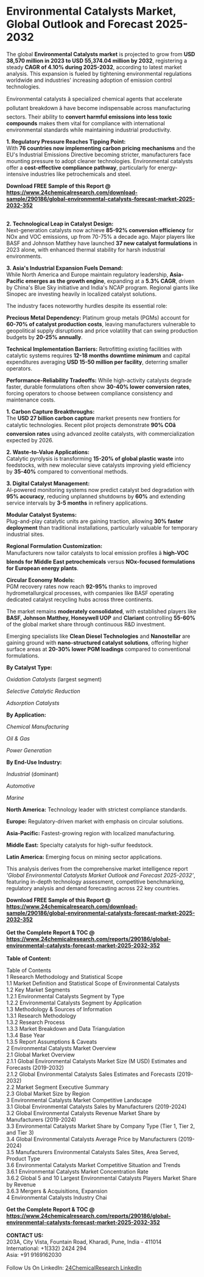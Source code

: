 <h1>Environmental Catalysts Market, Global Outlook and Forecast 2025-2032</h1><p>The global <strong>Environmental Catalysts market</strong> is projected to grow from <strong>USD 38,570 million in 2023 to USD 55,374.04 million by 2032</strong>, registering a steady <strong>CAGR of 4.10% during 2025-2032</strong>, according to latest market analysis. This expansion is fueled by tightening environmental regulations worldwide and industries' increasing adoption of emission control technologies.</p><p>Environmental catalysts â specialized chemical agents that accelerate pollutant breakdown â have become indispensable across manufacturing sectors. Their ability to <strong>convert harmful emissions into less toxic compounds</strong> makes them vital for compliance with international environmental standards while maintaining industrial productivity.</p><p><strong>1. Regulatory Pressure Reaches Tipping Point:</strong><br>
With <strong>76 countries now implementing carbon pricing mechanisms</strong> and the EU's Industrial Emissions Directive becoming stricter, manufacturers face mounting pressure to adopt cleaner technologies. Environmental catalysts offer a <strong>cost-effective compliance pathway</strong>, particularly for energy-intensive industries like petrochemicals and steel.</p><div><b>Download FREE Sample of this Report @ 
            <a href="https://www.24chemicalresearch.com/download-sample/290186/global-environmental-catalysts-forecast-market-2025-2032-352">
            https://www.24chemicalresearch.com/download-sample/290186/global-environmental-catalysts-forecast-market-2025-2032-352</a></b></div><br><p><strong>2. Technological Leap in Catalyst Design:</strong><br>
Next-generation catalysts now achieve <strong>85-92% conversion efficiency</strong> for NOx and VOC emissions, up from 70-75% a decade ago. Major players like BASF and Johnson Matthey have launched <strong>37 new catalyst formulations</strong> in 2023 alone, with enhanced thermal stability for harsh industrial environments.</p><p><strong>3. Asia's Industrial Expansion Fuels Demand:</strong><br>
While North America and Europe maintain regulatory leadership, <strong>Asia-Pacific emerges as the growth engine</strong>, expanding at a <strong>5.3% CAGR</strong>, driven by China's Blue Sky initiative and India's NCAP program. Regional giants like Sinopec are investing heavily in localized catalyst solutions.</p><p>The industry faces noteworthy hurdles despite its essential role:</p><p><strong>Precious Metal Dependency:</strong> Platinum group metals (PGMs) account for <strong>60-70% of catalyst production costs</strong>, leaving manufacturers vulnerable to geopolitical supply disruptions and price volatility that can swing production budgets by <strong>20-25% annually</strong>.</p><p><strong>Technical Implementation Barriers:</strong> Retrofitting existing facilities with catalytic systems requires <strong>12-18 months downtime minimum</strong> and capital expenditures averaging <strong>USD 15-50 million per facility</strong>, deterring smaller operators.</p><p><strong>Performance-Reliability Tradeoffs:</strong> While high-activity catalysts degrade faster, durable formulations often show <strong>30-40% lower conversion rates</strong>, forcing operators to choose between compliance consistency and maintenance costs.</p><p><strong>1. Carbon Capture Breakthroughs:</strong><br>
The <strong>USD 27 billion carbon capture</strong> market presents new frontiers for catalytic technologies. Recent pilot projects demonstrate <strong>90% COâ conversion rates</strong> using advanced zeolite catalysts, with commercialization expected by 2026.</p><p><strong>2. Waste-to-Value Applications:</strong><br>
Catalytic pyrolysis is transforming <strong>15-20% of global plastic waste</strong> into feedstocks, with new molecular sieve catalysts improving yield efficiency by <strong>35-40%</strong> compared to conventional methods.</p><p><strong>3. Digital Catalyst Management:</strong><br>
AI-powered monitoring systems now predict catalyst bed degradation with <strong>95% accuracy</strong>, reducing unplanned shutdowns by <strong>60%</strong> and extending service intervals by <strong>3-5 months</strong> in refinery applications.</p><p><strong>Modular Catalyst Systems:</strong><br>
    Plug-and-play catalytic units are gaining traction, allowing <strong>30% faster deployment</strong> than traditional installations, particularly valuable for temporary industrial sites.</p><p><strong>Regional Formulation Customization:</strong><br>
    Manufacturers now tailor catalysts to local emission profiles â <strong>high-VOC blends for Middle East petrochemicals</strong> versus <strong>NOx-focused formulations for European energy plants</strong>.</p><p><strong>Circular Economy Models:</strong><br>
    PGM recovery rates now reach <strong>92-95%</strong> thanks to improved hydrometallurgical processes, with companies like BASF operating dedicated catalyst recycling hubs across three continents.</p><p>The market remains <strong>moderately consolidated</strong>, with established players like <strong>BASF, Johnson Matthey, Honeywell UOP</strong> and <strong>Clariant</strong> controlling <strong>55-60%</strong> of the global market share through continuous R&amp;D investment.</p><p>Emerging specialists like <strong>Clean Diesel Technologies</strong> and <strong>Nanostellar</strong> are gaining ground with <strong>nano-structured catalyst solutions</strong>, offering higher surface areas at <strong>20-30% lower PGM loadings</strong> compared to conventional formulations.</p><p><strong>By Catalyst Type:</strong></p><p><em>Oxidation Catalysts</em> (largest segment)</p><p><em>Selective Catalytic Reduction</em></p><p><em>Adsorption Catalysts</em></p><p><strong>By Application:</strong></p><p><em>Chemical Manufacturing</em></p><p><em>Oil &amp; Gas</em></p><p><em>Power Generation</em></p><p><strong>By End-Use Industry:</strong></p><p><em>Industrial</em> (dominant)</p><p><em>Automotive</em></p><p><em>Marine</em></p><p><strong>North America:</strong> Technology leader with strictest compliance standards.</p><p><strong>Europe:</strong> Regulatory-driven market with emphasis on circular solutions.</p><p><strong>Asia-Pacific:</strong> Fastest-growing region with localized manufacturing.</p><p><strong>Middle East:</strong> Specialty catalysts for high-sulfur feedstock.</p><p><strong>Latin America:</strong> Emerging focus on mining sector applications.</p><p>This analysis derives from the comprehensive market intelligence report <em>'Global Environmental Catalysts Market Outlook and Forecast 2025-2032'</em>, featuring in-depth technology assessment, competitive benchmarking, regulatory analysis and demand forecasting across 22 key countries.</p><div><b>Download FREE Sample of this Report @ 
            <a href="https://www.24chemicalresearch.com/download-sample/290186/global-environmental-catalysts-forecast-market-2025-2032-352">
            https://www.24chemicalresearch.com/download-sample/290186/global-environmental-catalysts-forecast-market-2025-2032-352</a></b></div><br><div><b>Get the Complete Report & TOC @ 
            <a href="https://www.24chemicalresearch.com/reports/290186/global-environmental-catalysts-forecast-market-2025-2032-352">
            https://www.24chemicalresearch.com/reports/290186/global-environmental-catalysts-forecast-market-2025-2032-352</a></b></div><br>
            <b>Table of Content:</b><p>Table of Contents<br />
1 Research Methodology and Statistical Scope<br />
1.1 Market Definition and Statistical Scope of Environmental Catalysts<br />
1.2 Key Market Segments<br />
1.2.1 Environmental Catalysts Segment by Type<br />
1.2.2 Environmental Catalysts Segment by Application<br />
1.3 Methodology & Sources of Information<br />
1.3.1 Research Methodology<br />
1.3.2 Research Process<br />
1.3.3 Market Breakdown and Data Triangulation<br />
1.3.4 Base Year<br />
1.3.5 Report Assumptions & Caveats<br />
2 Environmental Catalysts Market Overview<br />
2.1 Global Market Overview<br />
2.1.1 Global Environmental Catalysts Market Size (M USD) Estimates and Forecasts (2019-2032)<br />
2.1.2 Global Environmental Catalysts Sales Estimates and Forecasts (2019-2032)<br />
2.2 Market Segment Executive Summary<br />
2.3 Global Market Size by Region<br />
3 Environmental Catalysts Market Competitive Landscape<br />
3.1 Global Environmental Catalysts Sales by Manufacturers (2019-2024)<br />
3.2 Global Environmental Catalysts Revenue Market Share by Manufacturers (2019-2024)<br />
3.3 Environmental Catalysts Market Share by Company Type (Tier 1, Tier 2, and Tier 3)<br />
3.4 Global Environmental Catalysts Average Price by Manufacturers (2019-2024)<br />
3.5 Manufacturers Environmental Catalysts Sales Sites, Area Served, Product Type<br />
3.6 Environmental Catalysts Market Competitive Situation and Trends<br />
3.6.1 Environmental Catalysts Market Concentration Rate<br />
3.6.2 Global 5 and 10 Largest Environmental Catalysts Players Market Share by Revenue<br />
3.6.3 Mergers & Acquisitions, Expansion<br />
4 Environmental Catalysts Industry Chai</p><div><b>Get the Complete Report & TOC @ 
            <a href="https://www.24chemicalresearch.com/reports/290186/global-environmental-catalysts-forecast-market-2025-2032-352">
            https://www.24chemicalresearch.com/reports/290186/global-environmental-catalysts-forecast-market-2025-2032-352</a></b></div><br><b>CONTACT US:</b><br>
            203A, City Vista, Fountain Road, Kharadi, Pune, India - 411014<br>
            International: +1(332) 2424 294<br>
            Asia: +91 9169162030 <br><br>
            Follow Us On LinkedIn: <a href="https://www.linkedin.com/company/24chemicalresearch/">24ChemicalResearch LinkedIn</a>